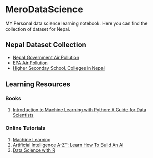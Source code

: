 # MeroDataScience

MY Personal data science learning notebook. Here you can find the collection of dataset for Nepal.

<h2>Nepal Dataset Collection</h2>
<ul>
 <li><a href="https://github.com/hbvj99/EPANepalData">Nepal Government Air Pollution</a></li>
 <li><a href="https://github.com/hbvj99/NPGovAirPollution">EPA Air Pollution</a></li>
 <li><a href="https://github.com/hbvj99/scrape_yellowpage/tree/master/data/csv">Higher Seconday School, Colleges in Nepal</a></li>
</ul>
<h2>Learning Resources</h2>
<h3>Books</h3>
<ol>
  <li><a href="https://www.amazon.com/Introduction-Machine-Learning-Python-Scientists/dp/1449369413">Introduction to Machine Learning with Python: A Guide for Data Scientists</a></li>
</ol> 
<h3>Online Tutorials</h2>
<ol>
  <li><a href="https://www.coursera.org/learn/machine-learning">Machine Learning</a></li>
  <li><a href="https://www.udemy.com/artificial-intelligence-az/">Artificial Intelligence A-Z™: Learn How To Build An AI</a></li>
   <li><a href="https://app.pluralsight.com/library/courses/r-data-science/table-of-contents">Data Science with R</a></li>
</ol>
